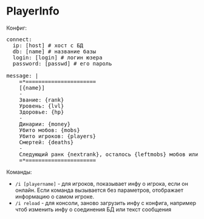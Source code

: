 PlayerInfo
==========

Конфиг:
<pre>
connect:
  ip: [host] # хост с БД
  db: [name] # название базы
  login: [login] # логин юзера
  password: [passwd] # его пароль
  
message: |
    =*======================
    [{name}]
    -
    Звание: {rank}
    Уровень: {lvl}
    Здоровье: {hp}
    -
    Динарии: {money}
    Убито мобов: {mobs}
    Убито игроков: {players}
    Смертей: {deaths}
    -
    Следующий ранк {nextrank}, осталось {leftmobs} мобов или {leftplayers} игроков.
    =*======================
</pre>

Команды:
<ul>
<li><code>/i [playername]</code> - для игроков, показывает инфу о игрока, если он онлайн. Если команда вызывается без параметров, отображает информацию о самом игроке.</li>
<li><code>/i reload</code> - для консоли, заново загрузить инфу с конфига, например чтоб изменить инфу о соединения БД или текст сообщения</li>
</ul>

